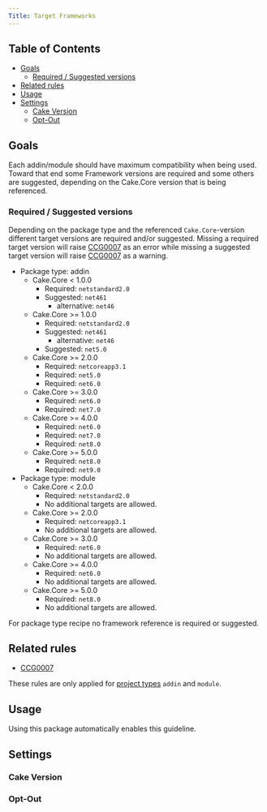 ```yaml
---
Title: Target Frameworks
---
```


<!-- START doctoc generated TOC please keep comment here to allow auto update -->
<!-- DON'T EDIT THIS SECTION, INSTEAD RE-RUN doctoc TO UPDATE -->
## Table of Contents

- [Goals](#goals)
  - [Required / Suggested versions](#required--suggested-versions)
- [Related rules](#related-rules)
- [Usage](#usage)
- [Settings](#settings)
  - [Cake Version](#cake-version)
  - [Opt-Out](#opt-out)

<!-- END doctoc generated TOC please keep comment here to allow auto update -->

## Goals

Each addin/module should have maximum compatibility when being used. Toward that end some Framework versions are required and some others are
suggested, depending on the Cake.Core version that is being referenced.

### Required / Suggested versions

Depending on the package type and the referenced `Cake.Core`-version different target versions are required and/or suggested.
Missing a required target version will raise [CCG0007](../rules/ccg0007) as an error
while missing a suggested target version will raise [CCG0007](../rules/ccg0007) as a warning.

* Package type: addin
  * Cake.Core < 1.0.0
    * Required: `netstandard2.0`
    * Suggested: `net461`
      * alternative: `net46`
  * Cake.Core >= 1.0.0
    * Required: `netstandard2.0`
    * Suggested: `net461`
      * alternative: `net46`
    * Suggested: `net5.0`
  * Cake.Core >= 2.0.0
    * Required: `netcoreapp3.1`
    * Required: `net5.0`
    * Required: `net6.0`
  * Cake.Core >= 3.0.0
    * Required: `net6.0`
    * Required: `net7.0`
  * Cake.Core >= 4.0.0
    * Required: `net6.0`
    * Required: `net7.0`
    * Required: `net8.0`
  * Cake.Core >= 5.0.0
    * Required: `net8.0`
    * Required: `net9.0`
* Package type: module
  * Cake.Core < 2.0.0
    * Required: `netstandard2.0`
    * No additional targets are allowed.
  * Cake.Core >= 2.0.0
    * Required: `netcoreapp3.1`
    * No additional targets are allowed.
  * Cake.Core >= 3.0.0
    * Required: `net6.0`
    * No additional targets are allowed.
  * Cake.Core >= 4.0.0
    * Required: `net6.0`
    * No additional targets are allowed.
  * Cake.Core >= 5.0.0
    * Required: `net8.0`
    * No additional targets are allowed.

For package type recipe no framework reference is required or suggested.

## Related rules

 * [CCG0007](../rules/ccg0007)

These rules are only applied for [project types](../settings#projecttype) `addin` and `module`.

## Usage

Using this package automatically enables this guideline.

## Settings

### Cake Version

<?! Include "../settings/fragments/OverrideCakeVersion.md" /?>

### Opt-Out

<?! Include "../settings/fragments/OmitTargetFramework.md" /?>
